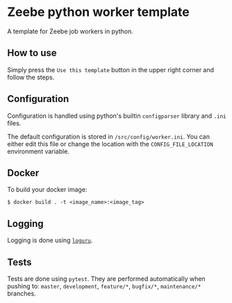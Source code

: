 # Zeebe python worker template

A template for Zeebe job workers in python.

## How to use

Simply press the `Use this template` button in the upper right corner and follow the steps.

## Configuration

Configuration is handled using python's builtin `configparser` library and `.ini` files.

The default configuration is stored in `/src/config/worker.ini`. You can either edit this file or change the location with the `CONFIG_FILE_LOCATION` environment variable.

## Docker

To build your docker image: 
```shell script
$ docker build . -t <image_name>:<image_tag> 
```

## Logging

Logging is done using [`loguru`](https://github.com/Delgan/loguru).

## Tests

Tests are done using `pytest`. They are performed automatically when pushing to: `master`, `development`, `feature/*`, `bugfix/*`, `maintenance/*` branches.

